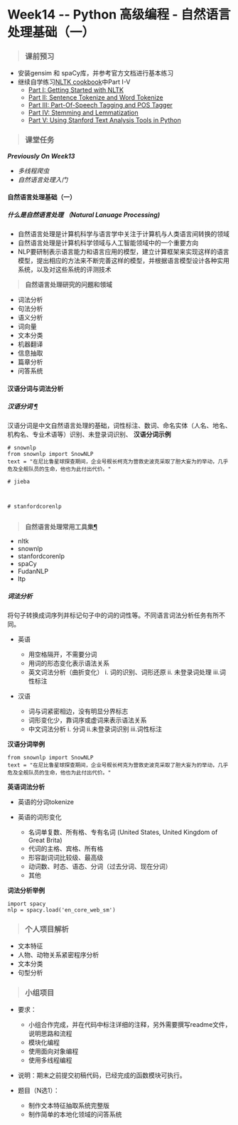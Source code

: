 # Week14 -- Python 高级编程 - 自然语言处理基础（一） 

> ### 课前预习
* 安装gensim 和 spaCy库，并参考官方文档进行基本练习
* 继续自学练习[NLTK cookbook](http://www.52nlp.cn/tag/nltk-cookbook)中Part I-V
  + [Part I: Getting Started with NLTK](https://textminingonline.com/dive-into-nltk-part-i-getting-started-with-nltk)
  + [Part II: Sentence Tokenize and Word Tokenize](http://textminingonline.com/dive-into-nltk-part-ii-sentence-tokenize-and-word-tokenize)
  + [Part III: Part-Of-Speech Tagging and POS Tagger](http://textminingonline.com/dive-into-nltk-part-iii-part-of-speech-tagging-and-pos-tagger)
  + [Part IV: Stemming and Lemmatization](http://textminingonline.com/dive-into-nltk-part-iv-stemming-and-lemmatization)
  + [Part V: Using Stanford Text Analysis Tools in Python](http://textminingonline.com/dive-into-nltk-part-v-using-stanford-text-analysis-tools-in-python)

> ### 课堂任务
<b><i>Previously On Week13 </i></b>
 * <i>多线程爬虫</i>
 * <i>自然语言处理入门</i>


#### 自然语言处理基础（一）

##### 什么是自然语言处理 （Natural Lanuage Processing)
* 自然语言处理是计算机科学与语言学中关注于计算机与人类语言间转换的领域
* 自然语言处理是计算机科学领域与人工智能领域中的一个重要方向
* NLP要研制表示语言能力和语言应用的模型，建立计算框架来实现这样的语言模型，提出相应的方法来不断完善这样的模型，并根据语言模型设计各种实用系统，以及对这些系统的评测技术

> <b>自然语言处理研究的问题和领域</b>
* 词法分析
* 句法分析
* 语义分析
* 词向量
* 文本分类
* 机器翻译
* 信息抽取
* 篇章分析
* 问答系统

#### <b>汉语分词与词法分析</b>
##### 汉语分词 [&para;](https://blog.csdn.net/sinat_26917383/article/details/77067515)
汉语分词是中文自然语言处理的基础，词性标注、数词、命名实体（人名、地名、机构名、专业术语等）识别、未登录词识别、
<b>汉语分词示例</b>
```
# snownlp
from snownlp import SnowNLP
text = "在尼比鲁星球探查期间，企业号舰长柯克为营救史波克采取了胆大妄为的举动，几乎危及全舰队员的生命，他也为此付出代价。"

# jieba



# stanfordcorenlp


```

> <b>自然语言处理常用工具集[&para;](https://github.com/superxiaoqiang/Awesome-Chinese-NLP)</b>
 * nltk
 * snownlp
 * stanfordcorenlp
 * spaCy
 * FudanNLP
 * ltp
##### 词法分析
将句子转换成词序列并标记句子中的词的词性等。不同语言词法分析任务有所不同。
  + 英语
    - 用空格隔开，不需要分词
    - 用词的形态变化表示语法关系 
    - 英文词法分析（曲折变化）
      i. 词的识别、词形还原
      ii. 未登录词处理
      iii.词性标注

  + 汉语
    - 词与词紧密相边，没有明显分界标志
    - 词形变化少，靠词序或虚词来表示语法关系
    - 中文词法分析
      i. 分词
      ii.未登录词识别 
      iii.词性标注

<b>汉语分词举例</b>
```
from snownlp import SnowNLP
text = "在尼比鲁星球探查期间，企业号舰长柯克为营救史波克采取了胆大妄为的举动，几乎危及全舰队员的生命，他也为此付出代价。"

```
<b>英语词法分析</b>
* 英语的分词tokenize

* 英语的词形变化
  + 名词单复数、所有格、专有名词 (United States, United Kingdom of Great Brita)
  + 代词的主格、宾格、所有格
  + 形容副词词比较级、最高级
  + 动词数、时态、语态、分词（过去分词、现在分词）
  + 其他

<b>词法分析举例</b>
```
import spacy
nlp = spacy.load('en_core_web_sm')

```

> ### 个人项目解析
* 文本特征
* 人物、动物关系紧密程序分析
* 文本分类
* 句型分析

> ### 小组项目
* 要求：
  + 小组合作完成，并在代码中标注详细的注释，另外需要撰写readme文件，说明思路和流程
  + 模块化编程
  + 使用面向对象编程
  + 使用多线程编程

* 说明：期末之前提交初稿代码，已经完成的函数模块可执行。
* 题目（N选1）：
  + 制作文本特征抽取系统完整版
  + 制作简单的本地化领域的问答系统